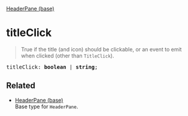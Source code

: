 [HeaderPane (base)](HeaderPane_base.md)

# titleClick

> True if the title (and icon) should be clickable, or an event to emit when clicked (other than `TitleClick`).

<pre class="docgen_signature">titleClick: <b>boolean</b> | <b>string</b>;</pre>

## Related

- [<!--{ref:type}-->HeaderPane (base)](HeaderPane_base.md) \
    Base type for `HeaderPane`.
